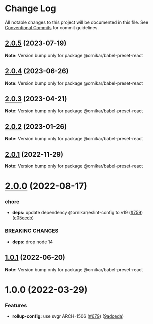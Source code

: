 # Change Log

All notable changes to this project will be documented in this file.
See [Conventional Commits](https://conventionalcommits.org) for commit guidelines.

## [2.0.5](https://github.com/ornikar/shared-configs/compare/@ornikar/babel-preset-react@2.0.4...@ornikar/babel-preset-react@2.0.5) (2023-07-19)

**Note:** Version bump only for package @ornikar/babel-preset-react





## [2.0.4](https://github.com/ornikar/shared-configs/compare/@ornikar/babel-preset-react@2.0.3...@ornikar/babel-preset-react@2.0.4) (2023-06-26)

**Note:** Version bump only for package @ornikar/babel-preset-react





## [2.0.3](https://github.com/ornikar/shared-configs/compare/@ornikar/babel-preset-react@2.0.2...@ornikar/babel-preset-react@2.0.3) (2023-04-21)

**Note:** Version bump only for package @ornikar/babel-preset-react





## [2.0.2](https://github.com/ornikar/shared-configs/compare/@ornikar/babel-preset-react@2.0.1...@ornikar/babel-preset-react@2.0.2) (2023-01-26)

**Note:** Version bump only for package @ornikar/babel-preset-react





## [2.0.1](https://github.com/ornikar/shared-configs/compare/@ornikar/babel-preset-react@2.0.0...@ornikar/babel-preset-react@2.0.1) (2022-11-29)

**Note:** Version bump only for package @ornikar/babel-preset-react





# [2.0.0](https://github.com/ornikar/shared-configs/compare/@ornikar/babel-preset-react@1.0.1...@ornikar/babel-preset-react@2.0.0) (2022-08-17)


### chore

* **deps:** update dependency @ornikar/eslint-config to v19 ([#759](https://github.com/ornikar/shared-configs/issues/759)) ([e05eecb](https://github.com/ornikar/shared-configs/commit/e05eecb898d047b44277ce4f65fc724831bb2ece))


### BREAKING CHANGES

* **deps:** drop node 14 





## [1.0.1](https://github.com/ornikar/shared-configs/compare/@ornikar/babel-preset-react@1.0.0...@ornikar/babel-preset-react@1.0.1) (2022-06-20)

**Note:** Version bump only for package @ornikar/babel-preset-react





# 1.0.0 (2022-03-29)


### Features

* **rollup-config:** use svgr ARCH-1506 ([#679](https://github.com/ornikar/shared-configs/issues/679)) ([9adceda](https://github.com/ornikar/shared-configs/commit/9adcedae3c277af26946d1d5a93dc169596f565e))
